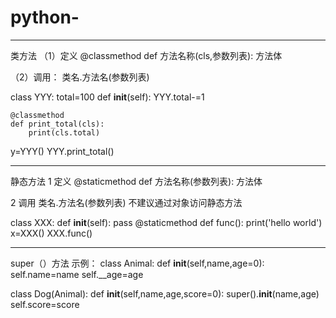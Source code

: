 # python-
----------------------------------------------------------------------------
类方法
（1）定义
@classmethod
def 方法名称(cls,参数列表):
  方法体

（2）调用：
类名.方法名(参数列表)


class YYY:
    total=100
    def __init__(self):
        YYY.total-=1

    @classmethod
    def print_total(cls):
        print(cls.total)
y=YYY()
YYY.print_total()


----------------------------------------------------------------------------
静态方法
1 定义
@staticmethod
def 方法名称(参数列表):
  方法体

2 调用
类名.方法名(参数列表)
不建议通过对象访问静态方法


class XXX:
    def __init__(self):
        pass
    @staticmethod
    def func():
        print('hello world')
x=XXX()
XXX.func()


----------------------------------------------------------------------------
super（）方法
示例：
class Animal:
    def __init__(self,name,age=0):
        self.name=name
        self.__age=age

class Dog(Animal):
    def __init__(self,name,age,score=0):
        super().__init__(name,age)
        self.score=score












































